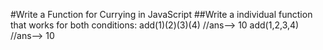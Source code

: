 #Write a Function for Currying in JavaScript
##Write a individual function that works for both conditions:
add(1)(2)(3)(4) //ans--> 10
add(1,2,3,4)  //ans--> 10
